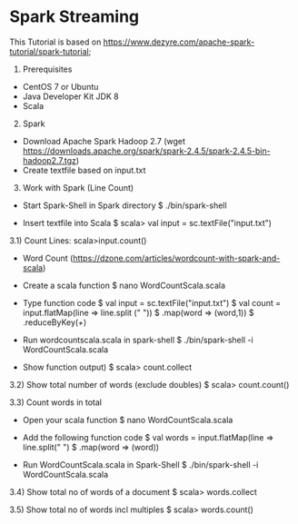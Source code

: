 # Spark Streaming

This Tutorial is based on https://www.dezyre.com/apache-spark-tutorial/spark-tutorial; 

1) Prerequisites
- CentOS 7 or Ubuntu
- Java Developer Kit JDK 8 
- Scala

2) Spark 
- Download Apache Spark Hadoop 2.7 (wget https://downloads.apache.org/spark/spark-2.4.5/spark-2.4.5-bin-hadoop2.7.tgz)
- Create textfile based on input.txt

3) Work with Spark (Line Count)
- Start Spark-Shell in Spark directory 
$ ./bin/spark-shell

- Insert textfile into Scala
$ scala> val input = sc.textFile("input.txt")

3.1) Count Lines: scala>input.count()

- Word Count (https://dzone.com/articles/wordcount-with-spark-and-scala)
- Create a scala function 
$ nano WordCountScala.scala

- Type function code
$ val input = sc.textFile("input.txt")
$ val count = input.flatMap(line => line.split (" "))
$ .map(word => (word,1))
$ .reduceByKey(_+_)

- Run wordcountscala.scala in spark-shell
$ ./bin/spark-shell -i WordCountScala.scala

- Show function output)
$ scala> count.collect

3.2) Show total number of words (exclude doubles)
$ scala> count.count()

3.3) Count words in total
- Open your scala function
$ nano WordCountScala.scala

- Add the following function code
$ val words = input.flatMap(line => line.split(" ")
$ .map(word => (word))

- Run WordCountScala.scala in Spark-Shell
$ ./bin/spark-shell -i WordCountScala.scala

3.4) Show total no of words of a document
$ scala> words.collect

3.5) Show total no of words incl multiples
$ scala> words.count()



